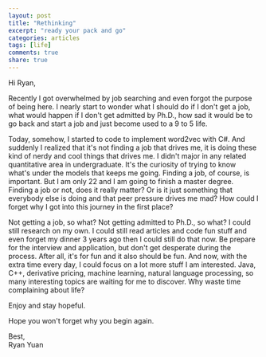 ```yaml
---
layout: post
title: "Rethinking"
excerpt: "ready your pack and go"
categories: articles
tags: [life]
comments: true
share: true
---
```


Hi Ryan,

Recently I got overwhelmed by job searching and even forgot the purpose of being here. I nearly start to wonder what I should do if I don't
get a job, what would happen if I don't get admitted by Ph.D., how sad it would be to go back and start a job and just become used to a 9 to 5 
life.   

Today, somehow, I started to code to implement word2vec with C#. And suddenly I realized that it's not finding a job that drives me, it is
doing these kind of nerdy and cool things that drives me. I didn't major in any related quantitative area in undergraduate. It's the curiosity
of trying to know what's under the models that keeps me going. Finding a job, of course, is important. But I am only 22 and I am going to finish
a master degree. Finding a job or not, does it really matter? Or is it just something that everybody else is doing and that peer pressure drives 
me mad? How could I forget why I got into this journey in the first place?  

Not getting a job, so what? Not getting admitted to Ph.D., so what? I could still research on my own. I could still read articles and code 
fun stuff and even forget my dinner 3 years ago then I could still do that now. Be prepare for the interview and application, but don't get
desperate during the process. After all, it's for fun and it also should be fun. And now, with the extra time every day, I could focus on 
a lot more stuff I am interested. Java, C++, derivative pricing, machine learning, natural language processing, so many interesting topics 
are waiting for me to discover. Why waste time complaining about life?

Enjoy and stay hopeful.  

Hope you won't forget why you begin again.  

Best,  
Ryan Yuan


